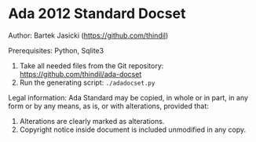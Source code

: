 Ada 2012 Standard Docset
=======================

Author: Bartek Jasicki (https://github.com/thindil)

Prerequisites: Python, Sqlite3

1. Take all needed files from the Git repository:
   https://github.com/thindil/ada-docset
2. Run the generating script: `./adadocset.py`

Legal information: Ada Standard may be copied, in whole or in part, in any
form or by any means, as is, or with alterations, provided that:
1. Alterations are clearly marked as alterations.
2. Copyright notice inside document is included unmodified in any copy.
